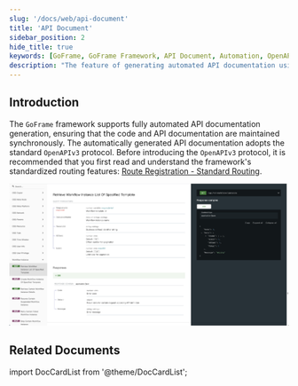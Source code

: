 ```yaml
---
slug: '/docs/web/api-document'
title: 'API Document'
sidebar_position: 2
hide_title: true
keywords: [GoFrame, GoFrame Framework, API Document, Automation, OpenAPIv3, API Documentation Generation, Routing Features, Framework Specifications, Code Synchronization, Documentation Maintenance]
description: "The feature of generating automated API documentation using the GoFrame framework. The GoFrame framework supports generating API documentation in a standardized manner through the OpenAPIv3 protocol, ensuring that the code and documentation are updated synchronously. It is recommended that users familiarize themselves with the framework's standard routing features before using this functionality to better manage routing and API registration."
---
```


## Introduction

The `GoFrame` framework supports fully automated API documentation generation, ensuring that the code and API documentation are maintained synchronously. The automatically generated API documentation adopts the standard `OpenAPIv3` protocol. Before introducing the `OpenAPIv3` protocol, it is recommended that you first read and understand the framework's standardized routing features: [Route Registration - Standard Routing](../路由管理/路由管理-路由注册/路由注册-规范路由/路由注册-规范路由.md).

![](/markdown/487a4457a16a6cf2c86a7d706ce0d9cd.png)

## Related Documents
import DocCardList from '@theme/DocCardList';

<DocCardList />